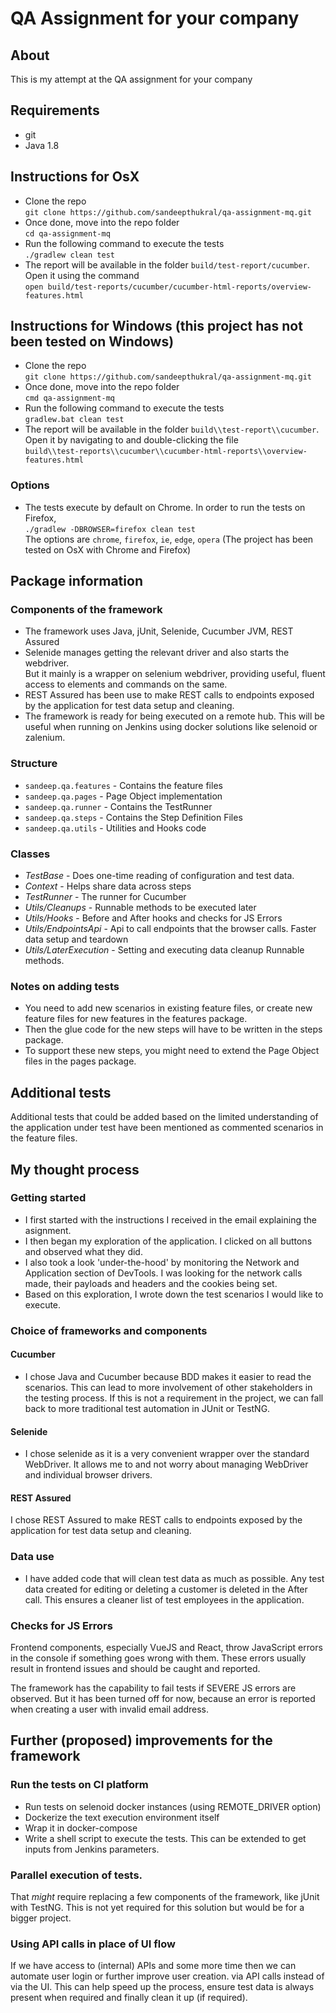 # QA Assignment for your company

## About
This is my attempt at the QA assignment for your company

## Requirements
- git
- Java 1.8

## Instructions for OsX 
- Clone the repo \
`git clone https://github.com/sandeepthukral/qa-assignment-mq.git`
- Once done, move into the repo folder\
`cd qa-assignment-mq`
- Run the following command to execute the tests \
`./gradlew clean test`
- The report will be available in the folder `build/test-report/cucumber`. Open it using the command \
`open build/test-reports/cucumber/cucumber-html-reports/overview-features.html`

## Instructions for Windows (this project has not been tested on Windows)
- Clone the repo \
`git clone https://github.com/sandeepthukral/qa-assignment-mq.git`
- Once done, move into the repo folder\
`cmd qa-assignment-mq`
- Run the following command to execute the tests \
`gradlew.bat clean test`
- The report will be available in the folder `build\\test-report\\cucumber`. Open it by navigating to and double-clicking the file \
`build\\test-reports\\cucumber\\cucumber-html-reports\\overview-features.html`

### Options
- The tests execute by default on Chrome. In order to run the tests on Firefox,\
`./gradlew -DBROWSER=firefox clean test`\
The options are `chrome`, `firefox`, `ie`, `edge`, `opera`
(The project has been tested on OsX with Chrome and Firefox)

## Package information

### Components of the framework
- The framework uses Java, jUnit, Selenide, Cucumber JVM, REST Assured
- Selenide manages getting the relevant driver and also starts the webdriver. \
But it mainly is a wrapper on selenium webdriver, providing useful, fluent access to elements and commands on the same.
- REST Assured has been use to make REST calls to endpoints exposed by the application for test data setup and cleaning.
- The framework is ready for being executed on a remote hub. 
This will be useful when running on Jenkins using docker solutions like selenoid or zalenium.

### Structure
- `sandeep.qa.features` - Contains the feature files
- `sandeep.qa.pages` - Page Object implementation
- `sandeep.qa.runner` - Contains the TestRunner 
- `sandeep.qa.steps` - Contains the Step Definition Files
- `sandeep.qa.utils` - Utilities and Hooks code 

### Classes
- *TestBase* - Does one-time reading of configuration and test data.
- *Context* - Helps share data across steps
- *TestRunner* - The runner for Cucumber 
- *Utils/Cleanups* - Runnable methods to be executed later
- *Utils/Hooks* - Before and After hooks and checks for JS Errors
- *Utils/EndpointsApi* - Api to call endpoints that the browser calls. Faster data setup and teardown
- *Utils/LaterExecution* - Setting and executing data cleanup Runnable methods.

### Notes on adding tests
- You need to add new scenarios in existing feature files, or create new feature files for new features in the features package.
- Then the glue code for the new steps will have to be written in the steps package.
- To support these new steps, you might need to extend the Page Object files in the pages package.

## Additional tests
Additional tests that could be added based on the limited understanding of the application under test 
have been mentioned as commented scenarios in the feature files.

## My thought process

### Getting started
- I first started with the instructions I received in the email explaining the asignment.
- I then began my exploration of the application. I clicked on all buttons and observed what they did.
- I also took a look 'under-the-hood' by monitoring the Network and Application section of DevTools.
I was looking for the network calls made, their payloads and headers and the cookies being set.
- Based on this exploration, I wrote down the test scenarios I would like to execute.

### Choice of frameworks and components

#### Cucumber
- I chose Java and Cucumber because BDD makes it easier to read the scenarios. 
This can lead to more involvement of other stakeholders in the testing process.
If this is not a requirement in the project, we can fall back to more traditional test automation in JUnit or TestNG.

#### Selenide
- I chose selenide as it is a very convenient wrapper over the standard WebDriver. 
It allows me to and not worry about managing WebDriver and individual browser drivers.

#### REST Assured
I chose REST Assured to make REST calls to endpoints exposed by the application for test data setup and cleaning.

### Data use
- I have added code that will clean test data as much as possible. 
Any test data created for editing or deleting a customer is deleted in the After call.
This ensures a cleaner list of test employees in the application.

### Checks for JS Errors
Frontend components, especially VueJS and React, throw JavaScript errors in the console if something goes wrong with them.
These errors usually result in frontend issues and should be caught and reported.

The framework has the capability to fail tests if SEVERE JS errors are observed. But it has been turned off for now, 
because an error is reported when creating a user with invalid email address.  

## Further (proposed) improvements for the framework
### Run the tests on CI platform
- Run tests on selenoid docker instances (using REMOTE_DRIVER option)
- Dockerize the text execution environment itself
- Wrap it in docker-compose
- Write a shell script to execute the tests. This can be extended to get inputs from Jenkins parameters.

### Parallel execution of tests. 
That *might* require replacing a few components of the framework, like jUnit with TestNG.
This is not yet required for this solution but would be for a bigger project.

### Using API calls in place of UI flow
If we have access to (internal) APIs and some more time then we can automate user login or further improve user creation.
via API calls instead of via the UI. This can help speed up the process, ensure test data is always present 
when required and finally clean it up (if required).